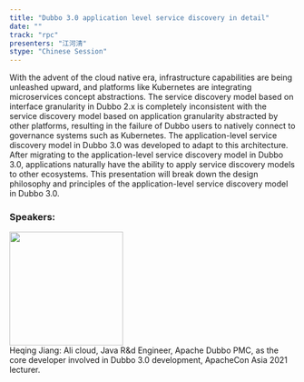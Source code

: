 ```yaml
---
title: "Dubbo 3.0 application level service discovery in detail"
date: "" 
track: "rpc"
presenters: "江河清"
stype: "Chinese Session"
---
```

With the advent of the cloud native era, infrastructure capabilities are being unleashed upward, and platforms like Kubernetes are integrating microservices concept abstractions.
The service discovery model based on interface granularity in Dubbo 2.x is completely inconsistent with the service discovery model based on application granularity abstracted by other platforms, resulting in the failure of Dubbo users to natively connect to governance systems such as Kubernetes.
The application-level service discovery model in Dubbo 3.0 was developed to adapt to this architecture. After migrating to the application-level service discovery model in Dubbo 3.0, applications naturally have the ability to apply service discovery models to other ecosystems.
This presentation will break down the design philosophy and principles of the application-level service discovery model in Dubbo 3.0.
 ### Speakers: 
 <img src="images/speaker/1170.png" width="200" /><br>Heqing Jiang: Ali cloud, Java R&d Engineer, Apache Dubbo PMC, as the core developer involved in Dubbo 3.0 development, ApacheCon Asia 2021 lecturer.

 